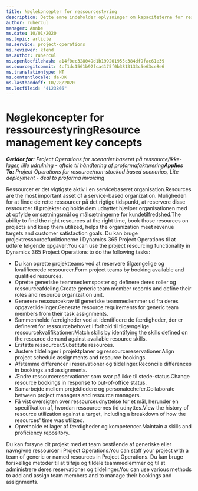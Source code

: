 ```yaml
---
title: Nøglekoncepter for ressourcestyring
description: Dette emne indeholder oplysninger om kapaciteterne for ressourcestyring i Microsoft Dynamics Project Operations.
author: ruhercul
manager: Annbe
ms.date: 10/01/2020
ms.topic: article
ms.service: project-operations
ms.reviewer: kfend
ms.author: ruhercul
ms.openlocfilehash: a14f0ec328049d1b199201955c384df9fac61e39
ms.sourcegitcommit: 4cf1dc1561b92fca4175f0b3813133c5e63ce8e6
ms.translationtype: HT
ms.contentlocale: da-DK
ms.lasthandoff: 10/28/2020
ms.locfileid: "4123866"
---
```

# <a name="resource-management-key-concepts"></a><span data-ttu-id="10828-103">Nøglekoncepter for ressourcestyring</span><span class="sxs-lookup"><span data-stu-id="10828-103">Resource management key concepts</span></span>

<span data-ttu-id="10828-104">_**Gælder for:** Project Operations for scenarier baseret på ressource/ikke-lager, lille udrulning - aftale til håndtering af proformafakturering_</span><span class="sxs-lookup"><span data-stu-id="10828-104">_**Applies To:** Project Operations for resource/non-stocked based scenarios, Lite deployment - deal to proforma invoicing_</span></span>

<span data-ttu-id="10828-105">Ressourcer er det vigtigste aktiv i en servicebaseret organisation.</span><span class="sxs-lookup"><span data-stu-id="10828-105">Resources are the most important asset of a service-based organization.</span></span> <span data-ttu-id="10828-106">Muligheden for at finde de rette ressourcer på det rigtige tidspunkt, at reservere disse ressourcer til projekter og holde dem udnyttet hjælper organisationen med at opfylde omsætningsmål og målsætningerne for kundetilfredshed.</span><span class="sxs-lookup"><span data-stu-id="10828-106">The ability to find the right resources at the right time, book those resources on projects and keep them utilized, helps the organization meet revenue targets and customer satisfaction goals.</span></span> <span data-ttu-id="10828-107">Du kan bruge projektressourcefunktionerne i Dynamics 365 Project Operations til at udføre følgende opgaver:</span><span class="sxs-lookup"><span data-stu-id="10828-107">You can use the project resourcing functionality in Dynamics 365 Project Operations to do the following tasks:</span></span>

- <span data-ttu-id="10828-108">Du kan oprette projektteams ved at reservere tilgængelige og kvalificerede ressourcer.</span><span class="sxs-lookup"><span data-stu-id="10828-108">Form project teams by booking available and qualified resources.</span></span>
- <span data-ttu-id="10828-109">Oprette generiske teammedlemsposter og definere deres roller og ressourceafdeling.</span><span class="sxs-lookup"><span data-stu-id="10828-109">Create generic team member records and define their roles and resource organization unit.</span></span>
- <span data-ttu-id="10828-110">Generere ressourcekrav til generiske teammedlemmer ud fra deres opgavetildelinger.</span><span class="sxs-lookup"><span data-stu-id="10828-110">Generate resource requirements for generic team members from their task assignments.</span></span>
- <span data-ttu-id="10828-111">Sammenholde færdigheder ved at identificere de færdigheder, der er defineret for ressourcebehovet i forhold til tilgængelige ressourcekvalifikationer.</span><span class="sxs-lookup"><span data-stu-id="10828-111">Match skills by identifying the skills defined on the resource demand against available resource skills.</span></span>
- <span data-ttu-id="10828-112">Erstatte ressourcer.</span><span class="sxs-lookup"><span data-stu-id="10828-112">Substitute resources.</span></span>
- <span data-ttu-id="10828-113">Justere tildelinger i projektplaner og ressourcereservationer.</span><span class="sxs-lookup"><span data-stu-id="10828-113">Align project schedule assignments and resource bookings.</span></span>
- <span data-ttu-id="10828-114">Afstemme differencer i reservationer og tildelinger.</span><span class="sxs-lookup"><span data-stu-id="10828-114">Reconcile differences in bookings and assignments.</span></span>
- <span data-ttu-id="10828-115">Ændre ressourcereservationer som svar på ikke til stede-status.</span><span class="sxs-lookup"><span data-stu-id="10828-115">Change resource bookings in response to out-of-office status.</span></span>
- <span data-ttu-id="10828-116">Samarbejde mellem projektledere og personalechefer.</span><span class="sxs-lookup"><span data-stu-id="10828-116">Collaborate between project managers and resource managers.</span></span>
- <span data-ttu-id="10828-117">Få vist oversigten over ressourceudnyttelse for et mål, herunder en specifikation af, hvordan ressourcernes tid udnyttes.</span><span class="sxs-lookup"><span data-stu-id="10828-117">View the history of resource utilization against a target, including a breakdown of how the resources' time was utilized.</span></span>
- <span data-ttu-id="10828-118">Opretholde et lager af færdigheder og kompetencer.</span><span class="sxs-lookup"><span data-stu-id="10828-118">Maintain a skills and proficiency repository.</span></span>


<span data-ttu-id="10828-119">Du kan forsyne dit projekt med et team bestående af generiske eller navngivne ressourcer i Project Operations.</span><span class="sxs-lookup"><span data-stu-id="10828-119">You can staff your project with a team of generic or named resources in Project Operations.</span></span> <span data-ttu-id="10828-120">Du kan bruge forskellige metoder til at tilføje og tildele teammedlemmer og til at administrere deres reservationer og tildelinger.</span><span class="sxs-lookup"><span data-stu-id="10828-120">You can use various methods to add and assign team members and to manage their bookings and assignments.</span></span> 
